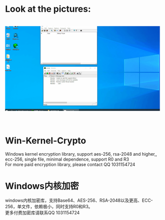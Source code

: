 # Look at the pictures:  
<h1 align="center">
	<img  src="base64.gif" alt="Awesome-Cryptography">
	<br>
	<br>
</h1>
   
# Win-Kernel-Crypto  
Windows kernel encryption library, support aes-256, rsa-2048 and higher,, ecc-256, single file, minimal dependence, support R0 and R3  
For more paid encryption library, please contact QQ 1031154724  
# Windows内核加密  
windows内核加密库，支持Base64、AES-256、RSA-2048以及更高、ECC-256，单文件，依赖极小，同时支持R0和R3。  
更多付费加密库请联系QQ 1031154724   

